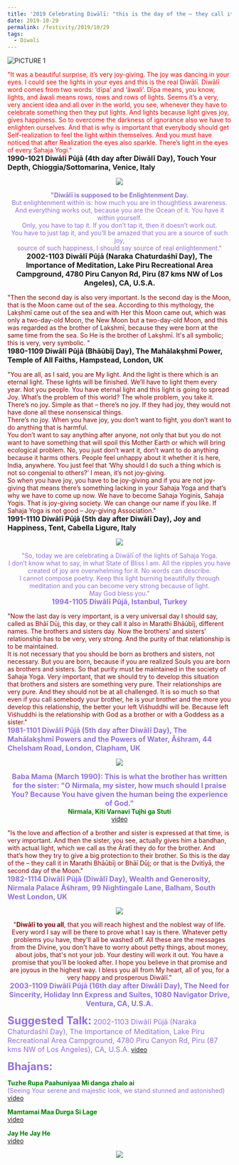 ```yaml
---
title: '2019 Celebrating Diwālī: "this is the day of the – they call it in Marathi Bhāūbīj or Bhāī Dūj; or that is the Dvitīyā, the second day of the Moon."'
date: 2019-10-29
permalink: /festivity/2019/10/29
tags:
  - Diwali
---
```


![PICTURE 1](/images/image1.png)

<p>
<font color="Red">"It was a beautiful surprise, it’s very joy-giving.
The joy was dancing in your eyes. I could see the lights in your eyes and this is the real Diwālī.
Diwālī word comes from two words: ‘dīpa’ and ‘āwali’. Dīpa means, you know, lights, and āwali means rows, rows and rows of lights. Seems it’s a very, very ancient idea and all over in the world, you see, whenever they have to celebrate something then they put lights. And lights because light gives joy, gives happiness. So to overcome the darkness of ignorance also we have to enlighten ourselves. And that is why is important that everybody should get Self-realization to feel the light within themselves. And you must have noticed that after Realization the eyes also sparkle. There’s light in the eyes of every Sahaja Yogi."</font><br>
<font size="+0"><b>1990-1021 Diwālī Pūjā (4th day after Diwālī Day), Touch Your Depth, Chioggia/Sottomarina, Venice, Italy</b></font>
</p>

<div style="text-align: center"><img src="/images/image240.png" /></div>

<p style="text-align:center;">
<font color="MediumPurple"><b>"Diwālī is supposed to be Enlightenment Day.</b><br>
But enlightenment within is: how much you are in thoughtless awareness.<br>
And everything works out, because you are the Ocean of it. You have it within yourself.<br>
Only, you have to tap it. If you don’t tap it, then it doesn’t work out.<br>
You have to just tap it, and you’ll be amazed that you are a source of such joy,<br>
source of such happiness, I should say source of real enlightenment."</font><br>
<font size="+0"><b>2002-1103 Diwālī Pūjā (Naraka Chaturdaśhī Day), The Importance of Meditation, Lake Piru Recreational Area Campground, 4780 Piru Canyon Rd, Piru (87 kms NW of Los Angeles), CA, U.S.A.</b></font>
</p>

<p>
<font color="DarkRed">"Then the second day is also very important. Is the second day is the Moon, that is the Moon came out of the sea. According to this mythology, the Lakṣhmī came out of the sea and with Her this Moon came out, which was only a two-day-old Moon, the New Moon but a two-day-old Moon, and this was regarded as the brother of Lakṣhmī, because they were born at the same time from the sea. So He is the brother of Lakṣhmī. It's all symbolic; this is very, very symbolic. "</font><br>
<font size="+0"><b>1980-1109 Diwālī Pūjā (Bhāūbīj Day), The Mahālakṣhmī Power, Temple of All Faiths, Hampstead, London, UK</b></font>
</p>

<p>
<font color="DarkRed">"You are all, as I said, you are My light. And the light is there which is an eternal light. These lights will be finished. We’ll have to light them every year. Not you people. You have eternal light and this light is going to spread Joy. What’s the problem of this world? The whole problem, you take it. There’s no joy. Simple as that – there’s no joy. If they had joy, they would not have done all these nonsensical things.<br>
There’s no joy. When you have joy, you don’t want to fight, you don’t want to do anything that is harmful.<br>
You don’t want to say anything after anyone, not only that but you do not want to have something that will spoil this Mother Earth or which will bring ecological problem. No, you just don’t want it, don’t want to do anything because it harms others. People feel unhappy about it whether it is here, India, anywhere. You just feel that ‘Why should I do such a thing which is not so congenial to others?’ I mean, it’s not joy-giving.<br>
So when you have joy, you have to be joy-giving and if you are not joy-giving that means there’s something lacking in your Sahaja Yoga and that’s why we have to come up now. We have to become Sahaja Yoginīs, Sahaja Yogis. That is joy-giving society. We can change our name if you like. If Sahaja Yoga is not good – Joy-giving Association."</font><br>
<font size="+0"><b>1991-1110 Diwālī Pūjā (5th day after Diwālī Day), Joy and Happiness, Tent, Cabella Ligure, Italy</b></font>
</p>

<div style="text-align: center"><img src="/images/image241.png" /></div>

<p style="text-align:center;">
<font color="MediumPurple">"So, today we are celebrating a Diwālī of the lights of Sahaja Yoga.<br> 
I don’t know what to say, in what State of Bliss I am. All the ripples you have created of joy are overwhelming for it. 
No words can describe.<br>
I cannot compose poetry. Keep this light burning beautifully through meditation and you can become very strong because of light.<br>
May God bless you."<br>
<font size="+0"><b>1994-1105 Diwālī Pūjā, Istanbul, Turkey</b></font>
</p>

<p>
<font color="DarkRed">"Now the last day is very important, is a very universal day I should say, called as Bhāī Dūj, this day, or they call it also in Marathi Bhāūbīj, different names. The brothers and sisters day. Now the brothers’ and sisters’ relationship has to be very, very strong. And the purity of that relationship is to be maintained.<br>
It is not necessary that you should be born as brothers and sisters, not necessary. But you are born, because if you are realized Souls you are born as brothers and sisters. So that purity must be maintained in the society of Sahaja Yoga. Very important, that we should try to develop this situation that brothers and sisters are something very pure. Their relationships are very pure. And they should not be at all challenged. It is so much so that even if you call somebody your brother, he is your brother and the more you develop this relationship, the better your left Viśhuddhi will be. Because left Viśhuddhi is the relationship with God as a brother or with a Goddess as a sister."</font><br>
<font size="+0"><b>1981-1101 Diwālī Pūjā (5th day after Diwālī Day), The Mahālakṣhmī Powers and the Powers of Water, Āśhram, 44 Chelsham Road, London, Clapham, UK</b></font>
</p>

<div style="text-align: center"><img src="/images/image242.png" /></div>

<p style="text-align:center;">
<font size="+0"><b>Baba Mama (March 1990): This is what the brother has written for the sister:
"O Nirmala, my sister, how much should  I praise You? Because You have given the human being the experience of God."</b></font><br>
<font color="Green"><b>Nirmala, Kiti Varnavi Tujhi ga Stuti</b></font><br>
<a href="http://youtu.be/ErGWNRdwSBE">video</a>
</p>

<p>
<font color="DarkRed">"Is the love and affection of a brother and sister is expressed at that time, is very important. And then the sister, you see, actually gives him a bandhan, with actual light, which we call as the Āratī they do for the brother. And that’s how they try to give a big protection to their brother. So this is the day of the – they call it in Marathi Bhāūbīj or Bhāī Dūj; or that is the Dvitīyā, the second day of the Moon."</font><br>
<font size="+0"><b>1982-1114 Diwālī Pūjā (Diwālī Day), Wealth and Generosity, Nirmala Palace Āśhram, 99 Nightingale Lane, Balham, South West London, UK</b></font>
</p>

<div style="text-align: center"><img src="/images/image243.png" /></div>

<p style="text-align:center;">
<font color="DarkRed">"<b>Diwālī to you all</b>, that you will reach highest and the noblest way of life. Every word I say will be there to prove what I say is there. Whatever petty problems you have, they'll all be washed off. All these are the messages from the Divine, you don't have to worry about petty things, about money, about jobs, that's not your job. Your destiny will work it out. You have a promise that you'll be looked after. I hope you believe in that promise and are joyous in the highest way. I bless you all from My heart, all of you, for a very happy and prosperous Diwālī."</font><br>
<font size="+0"><b>2003-1109 Diwālī Pūjā (16th day after Diwālī Day), The Need for Sincerity, Holiday Inn Express and Suites, 1080 Navigator Drive, Ventura, CA, U.S.A.</b></font>
</p>

<font size="+2"><b>Suggested Talk:</b></font> 
<font size="+0">2002-1103 Diwālī Pūjā (Naraka Chaturdaśhī Day), The Importance of Meditation, Lake Piru Recreational Area Campground, 4780 Piru Canyon Rd, Piru (87 kms NW of Los Angeles), CA, U.S.A.</font>
<a href="https://www.youtube.com/watch?v=EhWVEY3ZDdw"> video</a><br>

<font size="+2"><b>Bhajans:</b></font>

<p>
<font color="green"><b>Tuzhe Rupa Paahuniyaa Mi danga zhalo ai</b></font><br>
(Seeing Your serene and majestic look, we stand stunned and astonished)<br>
<a href="http://youtu.be/rA_-R8LsPuc"> video</a><br>
</p>

<p>
<font color="green"><b>Mamtamai Maa Durga Si Lage</b></font><br>
<a href="https://www.youtube.com/watch?v=LLl-3KTbKLs">video</a>
</p>

<p>
<font color="green"><b>Jay He Jay He</b></font><br>
<a href="http://youtu.be/zjnjqxBR-uA">video</a>
</p>

<div style="text-align: center"><img src="/images/image244.png" /></div>
